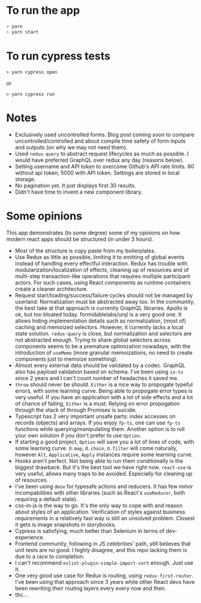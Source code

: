 # To run the app

```sh
> yarn
> yarn start
```

# To run cypress tests

```
> yarn cypress open
```

or

```
> yarn cypress run
```

# Notes

-   Exclusively used uncontrolled forms. Blog post coming soon to compare uncontrolled/controlled and about compile time safety of form inputs and outputs (on why we may not need them).
-   Used `redux-query` to abstract request lifecycles as much as possible. I would have preferred GraphQL over redux any day (reasons below).
-   Setting username and API token to overcome Github's API rate limits. 60 without api token, 5000 with API token. Settings are stored in local storage.
-   No pagination yet. It just displays first 30 results.
-   Didn't have time to invent a new component library.

# Some opinions

This app demonstrates (to some degree) some of my opinions on how modern react apps should be structured (in under 3 hours).

-   Most of the structure is copy paste from my boilerplates.
-   Use Redux as little as possible, limiting it to emitting of global events instead of handling every effectful interaction. Redux has trouble with modularization/localization of effects, cleaning up of resources and of multi-step transaction-like operations that requires multiple participant actors. For such cases, using React components as runtime containers create a cleaner architecture.
-   Request start/loading/success/failure cycles should not be managed by userland. Normalization must be abstracted away too. In the community, the best take at that approach is currently GraphQL libraries. Apollo is ok, but too bloated today. formidablelabs/urql is a very good one. It allows hiding implementation details such as normalization, (most of) caching and memoized selectors. However, it currently lacks a local state solution. `redux-query` is close, but normalization and selectors are not abstracted enough. Trying to share global selectors across components seems to be a premature optimization nowadays, with the introduction of `useMemo` (more granular memoizations, no need to create components just to memoize something).
-   Almost every external data should be validated by a codec. GraphQL also has payload validation based on schema. I've been using `io-ts` since 2 years and I can't count number of headaches it saved me.
-   `throw` should never be should. `Either` is a nice way to propogate typeful errors, with some learning curve. Being able to propogate error types is very useful. If you have an application with a lot of side effects and a lot of chance of failing, `Either` is a must. Relying on error propogation through the stack of through Promises is suicide.
-   Typescript has 2 very important unsafe parts: index accesses on records (objects) and arrays. If you enjoy `fp-ts`, one can use `fp-ts` functions while querying/manipulating them. Another option is to roll your own solution if you don't prefer to use `Option`.
-   If starting a good project, `Option` will save you a lot of lines of code, with some learning curve. `O.map`, `O.chain`, `O.filter` will come naturally, however `Alt`, `Applicative`, `Apply` instances require some learning curve.
-   Hooks aren't perfect. Not being able to run them conditionally is the biggest drawback. But it's the best tool we have right now. `react-use` is very useful, allows many traps to be avoided. Especially for cleaning up of resources.
-   I've been using `deox` for typesafe actions and reducers. It has few minor incompabilities with other libraries (such as React's `useReducer`, both requiring a default state).
-   css-in-js is the way to go. It's the only way to cope with and reason about styles of an application. Verification of styles against business requirements in a relatively fast way is still an unsolved problem. Closest it gets is image snapshots in storybooks.
-   Cypress is satisfying, much better than Selenium in terms of dev-experience.
-   Frontend community, following in JS celebrities' path, still believes that unit tests are no good. I highly disagree, and this repo lacking them is due to a race to completion.
-   I can't recommend `eslint-plugin-simple-import-sort` enough. Just use it.
-   One very good use case for Redux is routing, using `redux-first-router`. I've been using that approach since 3 years while other React devs have been rewriting their routing layers every every now and then.
-   tbc...
